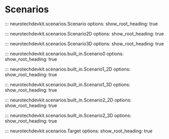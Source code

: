 # Scenarios

::: neurotechdevkit.scenarios.Scenario
    options:
      show_root_heading: true

::: neurotechdevkit.scenarios.Scenario2D
    options:
      show_root_heading: true

::: neurotechdevkit.scenarios.Scenario3D
    options:
      show_root_heading: true

::: neurotechdevkit.scenarios.built_in.Scenario0
    options:
      show_root_heading: true

::: neurotechdevkit.scenarios.built_in.Scenario1_2D
    options:
      show_root_heading: true

::: neurotechdevkit.scenarios.built_in.Scenario1_3D
    options:
      show_root_heading: true

::: neurotechdevkit.scenarios.built_in.Scenario2_2D
    options:
      show_root_heading: true

::: neurotechdevkit.scenarios.built_in.Scenario2_3D
    options:
      show_root_heading: true

::: neurotechdevkit.scenarios.Target
    options:
      show_root_heading: true
